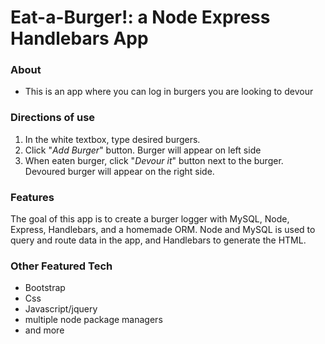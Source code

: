 # Eat-a-Burger!: a Node Express Handlebars App
### About
* This is an app where you can log in burgers you are looking to devour

### Directions of use
1. In the white textbox, type desired burgers.
2. Click "*Add Burger*" button. Burger will appear on left side
3. When eaten burger, click "*Devour it*" button next to the burger. Devoured burger will appear on the right side. 


### Features
The goal of this app is to create a burger logger with MySQL, Node, Express, Handlebars, and a homemade ORM. 
Node and MySQL is used to query and route data in the app, and Handlebars to generate the HTML.

### Other Featured Tech
* Bootstrap
* Css
* Javascript/jquery
* multiple node package managers
* and more




